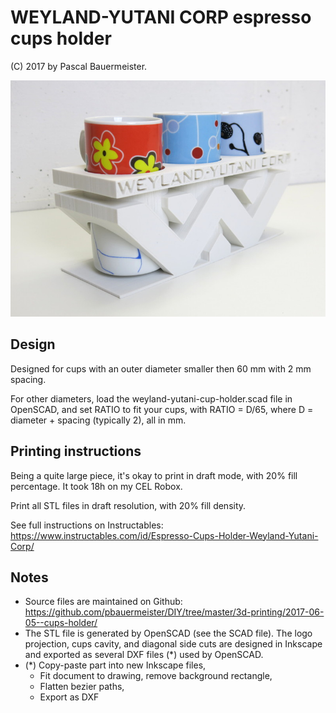 # WEYLAND-YUTANI CORP espresso cups holder

(C) 2017 by Pascal Bauermeister.

![Cups holder](cups-holder-med.jpg?raw=true "Cups holder")

## Design

Designed for cups with an outer diameter smaller then 60 mm with 2 mm spacing.

For other diameters, load the weyland-yutani-cup-holder.scad file in OpenSCAD, and set RATIO to fit your cups, with RATIO = D/65, where D = diameter + spacing (typically 2), all in mm.

## Printing instructions

Being a quite large piece, it's okay to print in draft mode, with 20% fill percentage. It took 18h on my CEL Robox.

Print all STL files in draft resolution, with 20% fill density.


See full instructions on Instructables:
https://www.instructables.com/id/Espresso-Cups-Holder-Weyland-Yutani-Corp/

## Notes

- Source files are maintained on Github:
  https://github.com/pbauermeister/DIY/tree/master/3d-printing/2017-06-05--cups-holder/
- The STL file is generated by OpenSCAD (see the SCAD file). The logo projection, cups cavity, and diagonal side cuts are designed in Inkscape and exported as several DXF files (*) used by OpenSCAD.
- (*) Copy-paste part into new Inkscape files,
    - Fit document to drawing, remove background rectangle,
    - Flatten bezier paths,
    - Export as DXF

